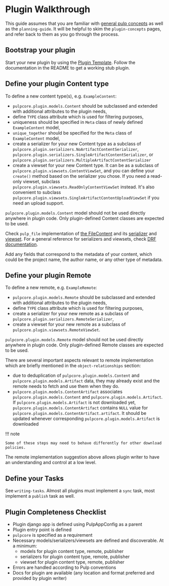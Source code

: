 # Plugin Walkthrough

This guide assumes that you are familiar with [general pulp concepts](site:pulpcore/docs/dev/learn/plugin-concepts/) as well as the `planning-guide`.
It will be helpful to skim the `plugin-concepts` pages, and refer back to them as you go
through the process.

## Bootstrap your plugin

Start your new plugin by using the [Plugin Template](https://github.com/pulp/plugin_template).
Follow the documentation in the README to get a working stub plugin.



## Define your plugin Content type

To define a new content type(s), e.g. `ExampleContent`:

- `pulpcore.plugin.models.Content` should be subclassed and extended with additional
  attributes to the plugin needs,
- define `TYPE` class attribute which is used for filtering purposes,
- uniqueness should be specified in `Meta` class of newly defined `ExampleContent` model,
- `unique_together` should be specified for the `Meta` class of `ExampleContent` model,
- create a serializer for your new Content type as a subclass of
  `pulpcore.plugin.serializers.NoArtifactContentSerializer`,
  `pulpcore.plugin.serializers.SingleArtifactContentSerializer`, or
  `pulpcore.plugin.serializers.MultipleArtifactContentSerializer`
- create a viewset for your new Content type. It can be as a subclass of
  `pulpcore.plugin.viewsets.ContentViewSet`, and you can define your `create()` method based
  on the serializer you chose. If you need a read-only viewset, subclass
  `pulpcore.plugin.viewsets.ReadOnlyContentViewSet` instead. It's also convenient to subclass
  `pulpcore.plugin.viewsets.SingleArtifactContentUploadViewSet` if you need an upload support.

`pulpcore.plugin.models.Content` model should not be used directly anywhere in plugin code.
Only plugin-defined Content classes are expected to be used.

Check `pulp_file` implementation of [the FileContent](https://github.com/pulp/pulpcore/blob/master/pulp_file/app/models.py) and its
[serializer](https://github.com/pulp/pulpcore/blob/master/pulp_file/app/serializers.py)
and [viewset](https://github.com/pulp/pulpcore/blob/master/pulp_file/app/viewsets.py).
For a general reference for serializers and viewsets, check [DRF documentation](http://www.django-rest-framework.org/api-guide/viewsets/).

Add any fields that correspond to the metadata of your content, which could be the project name,
the author name, or any other type of metadata.



## Define your plugin Remote

To define a new remote, e.g. `ExampleRemote`:

- `pulpcore.plugin.models.Remote` should be subclassed and extended with additional
  attributes to the plugin needs,
- define `TYPE` class attribute which is used for filtering purposes,
- create a serializer for your new remote as a subclass of
  `pulpcore.plugin.serializers.RemoteSerializer`,
- create a viewset for your new remote as a subclass of
  `pulpcore.plugin.viewsets.RemoteViewSet`.

`pulpcore.plugin.models.Remote` model should not be used directly anywhere in plugin code.
Only plugin-defined Remote classes are expected to be used.

There are several important aspects relevant to remote implementation which are briefly mentioned
in the `object-relationships` section:

- due to deduplication of `pulpcore.plugin.models.Content` and
  `pulpcore.plugin.models.Artifact` data, they may already exist and the remote needs to
  fetch and use them when they do.
- `pulpcore.plugin.models.ContentArtifact` associates
  `pulpcore.plugin.models.Content` and `pulpcore.plugin.models.Artifact`. If
  `pulpcore.plugin.models.Artifact` is not downloaded yet,
  `pulpcore.plugin.models.ContentArtifact` contains `NULL` value for
  `pulpcore.plugin.models.ContentArtifact.artifact`. It should be updated whenever
  corresponding `pulpcore.plugin.models.Artifact` is downloaded

!!! note

    Some of these steps may need to behave differently for other download policies.


The remote implementation suggestion above allows plugin writer to have an understanding and
control at a low level.

## Define your Tasks

See `writing-tasks`. Almost all plugins must implement a `sync` task, most implement a
`publish` task as well.

## Plugin Completeness Checklist

- Plugin django app is defined using PulpAppConfig as a parent
- Plugin entry point is defined
- `pulpcore` is specified as a requirement
- Necessary models/serializers/viewsets are defined and discoverable.
  At a minimum:
    - models for plugin content type, remote, publisher
    - serializers for plugin content type, remote, publisher
    - viewset for plugin content type, remote, publisher
- Errors are handled according to Pulp conventions
- Docs for plugin are available (any location and format preferred and provided by plugin writer)
